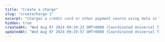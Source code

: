 ```yaml
---
title: "Create a charge"
slug: "createcharge-1"
excerpt: "Charges a credit card or other payment source using data in the `charge` object. See [Create a charge](https://docs.clover.com/docs/create-a-charge) tutorial for more information."
hidden: true
createdAt: "Wed Aug 07 2024 09:29:23 GMT+0000 (Coordinated Universal Time)"
updatedAt: "Wed Aug 07 2024 09:29:57 GMT+0000 (Coordinated Universal Time)"
---
```

